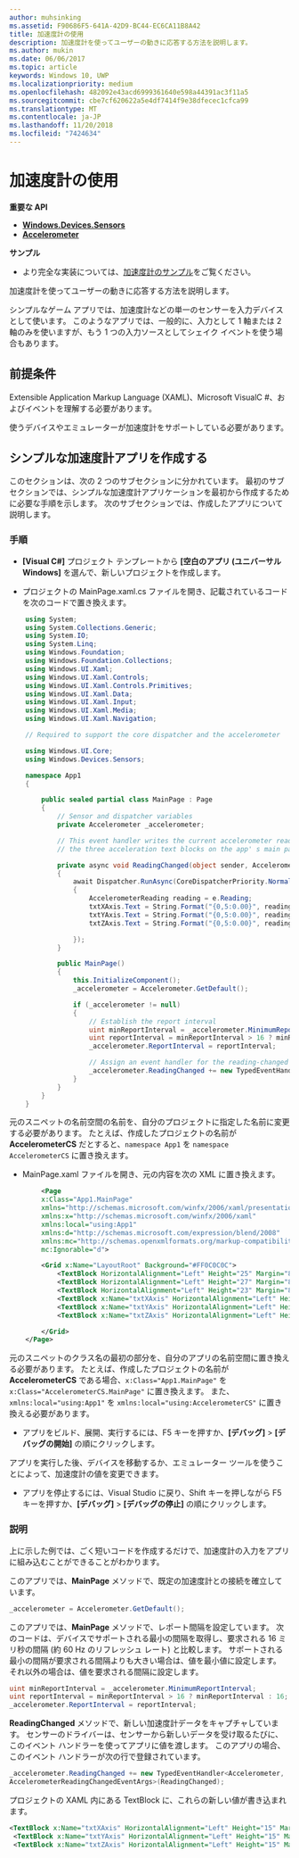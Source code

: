 ```yaml
---
author: muhsinking
ms.assetid: F90686F5-641A-42D9-BC44-EC6CA11B8A42
title: 加速度計の使用
description: 加速度計を使ってユーザーの動きに応答する方法を説明します。
ms.author: mukin
ms.date: 06/06/2017
ms.topic: article
keywords: Windows 10, UWP
ms.localizationpriority: medium
ms.openlocfilehash: 482092e43acd6999361640e598a44391ac3f11a5
ms.sourcegitcommit: cbe7cf620622a5e4df7414f9e38dfecec1cfca99
ms.translationtype: MT
ms.contentlocale: ja-JP
ms.lasthandoff: 11/20/2018
ms.locfileid: "7424634"
---
```

# <a name="use-the-accelerometer"></a>加速度計の使用


**重要な API**

-   [**Windows.Devices.Sensors**](https://msdn.microsoft.com/library/windows/apps/BR206408)
-   [**Accelerometer**](https://msdn.microsoft.com/library/windows/apps/BR225687)

**サンプル**

-   より完全な実装については、[加速度計のサンプル](https://github.com/Microsoft/Windows-universal-samples/tree/master/Samples/Accelerometer)をご覧ください。

加速度計を使ってユーザーの動きに応答する方法を説明します。

シンプルなゲーム アプリでは、加速度計などの単一のセンサーを入力デバイスとして使います。 このようなアプリでは、一般的に、入力として 1 軸または 2 軸のみを使いますが、もう 1 つの入力ソースとしてシェイク イベントを使う場合もあります。

## <a name="prerequisites"></a>前提条件

Extensible Application Markup Language (XAML)、Microsoft VisualC \#、およびイベントを理解する必要があります。

使うデバイスやエミュレーターが加速度計をサポートしている必要があります。

## <a name="create-a-simple-accelerometer-app"></a>シンプルな加速度計アプリを作成する

このセクションは、次の 2 つのサブセクションに分かれています。 最初のサブセクションでは、シンプルな加速度計アプリケーションを最初から作成するために必要な手順を示します。 次のサブセクションでは、作成したアプリについて説明します。

### <a name="instructions"></a>手順

-   **[Visual C#]** プロジェクト テンプレートから **[空白のアプリ (ユニバーサル Windows]** を選んで、新しいプロジェクトを作成します。

-   プロジェクトの MainPage.xaml.cs ファイルを開き、記載されているコードを次のコードで置き換えます。

```csharp
    using System;
    using System.Collections.Generic;
    using System.IO;
    using System.Linq;
    using Windows.Foundation;
    using Windows.Foundation.Collections;
    using Windows.UI.Xaml;
    using Windows.UI.Xaml.Controls;
    using Windows.UI.Xaml.Controls.Primitives;
    using Windows.UI.Xaml.Data;
    using Windows.UI.Xaml.Input;
    using Windows.UI.Xaml.Media;
    using Windows.UI.Xaml.Navigation;

    // Required to support the core dispatcher and the accelerometer

    using Windows.UI.Core;
    using Windows.Devices.Sensors;

    namespace App1
    {

        public sealed partial class MainPage : Page
        {
            // Sensor and dispatcher variables
            private Accelerometer _accelerometer;

            // This event handler writes the current accelerometer reading to
            // the three acceleration text blocks on the app' s main page.

            private async void ReadingChanged(object sender, AccelerometerReadingChangedEventArgs e)
            {
                await Dispatcher.RunAsync(CoreDispatcherPriority.Normal, () =>
                {
                    AccelerometerReading reading = e.Reading;
                    txtXAxis.Text = String.Format("{0,5:0.00}", reading.AccelerationX);
                    txtYAxis.Text = String.Format("{0,5:0.00}", reading.AccelerationY);
                    txtZAxis.Text = String.Format("{0,5:0.00}", reading.AccelerationZ);

                });
            }

            public MainPage()
            {
                this.InitializeComponent();
                _accelerometer = Accelerometer.GetDefault();

                if (_accelerometer != null)
                {
                    // Establish the report interval
                    uint minReportInterval = _accelerometer.MinimumReportInterval;
                    uint reportInterval = minReportInterval > 16 ? minReportInterval : 16;
                    _accelerometer.ReportInterval = reportInterval;

                    // Assign an event handler for the reading-changed event
                    _accelerometer.ReadingChanged += new TypedEventHandler<Accelerometer, AccelerometerReadingChangedEventArgs>(ReadingChanged);
                }
            }
        }
    }
```

元のスニペットの名前空間の名前を、自分のプロジェクトに指定した名前に変更する必要があります。 たとえば、作成したプロジェクトの名前が **AccelerometerCS** だとすると、`namespace App1` を `namespace AccelerometerCS` に置き換えます。

-   MainPage.xaml ファイルを開き、元の内容を次の XML に置き換えます。

```xml
        <Page
        x:Class="App1.MainPage"
        xmlns="http://schemas.microsoft.com/winfx/2006/xaml/presentation"
        xmlns:x="http://schemas.microsoft.com/winfx/2006/xaml"
        xmlns:local="using:App1"
        xmlns:d="http://schemas.microsoft.com/expression/blend/2008"
        xmlns:mc="http://schemas.openxmlformats.org/markup-compatibility/2006"
        mc:Ignorable="d">

        <Grid x:Name="LayoutRoot" Background="#FF0C0C0C">
            <TextBlock HorizontalAlignment="Left" Height="25" Margin="8,20,0,0" TextWrapping="Wrap" Text="X-axis:" VerticalAlignment="Top" Width="62" Foreground="#FFEDE6E6"/>
            <TextBlock HorizontalAlignment="Left" Height="27" Margin="8,49,0,0" TextWrapping="Wrap" Text="Y-axis:" VerticalAlignment="Top" Width="62" Foreground="#FFF5F2F2"/>
            <TextBlock HorizontalAlignment="Left" Height="23" Margin="8,80,0,0" TextWrapping="Wrap" Text="Z-axis:" VerticalAlignment="Top" Width="62" Foreground="#FFF6F0F0"/>
            <TextBlock x:Name="txtXAxis" HorizontalAlignment="Left" Height="15" Margin="70,16,0,0" TextWrapping="Wrap" Text="TextBlock" VerticalAlignment="Top" Width="61" Foreground="#FFF2F2F2"/>
            <TextBlock x:Name="txtYAxis" HorizontalAlignment="Left" Height="15" Margin="70,49,0,0" TextWrapping="Wrap" Text="TextBlock" VerticalAlignment="Top" Width="53" Foreground="#FFF2EEEE"/>
            <TextBlock x:Name="txtZAxis" HorizontalAlignment="Left" Height="15" Margin="70,80,0,0" TextWrapping="Wrap" Text="TextBlock" VerticalAlignment="Top" Width="53" Foreground="#FFFFF8F8"/>

        </Grid>
    </Page>
```

元のスニペットのクラス名の最初の部分を、自分のアプリの名前空間に置き換える必要があります。 たとえば、作成したプロジェクトの名前が **AccelerometerCS** である場合、`x:Class="App1.MainPage"` を `x:Class="AccelerometerCS.MainPage"` に置き換えます。 また、`xmlns:local="using:App1"` を `xmlns:local="using:AccelerometerCS"` に置き換える必要があります。

-   アプリをビルド、展開、実行するには、F5 キーを押すか、**[デバッグ]** &gt; **[デバッグの開始]** の順にクリックします。

アプリを実行した後、デバイスを移動するか、エミュレーター ツールを使うことによって、加速度計の値を変更できます。

-   アプリを停止するには、Visual Studio に戻り、Shift キーを押しながら F5 キーを押すか、**[デバッグ]** &gt; **[デバッグの停止]** の順にクリックします。

### <a name="explanation"></a>説明

上に示した例では、ごく短いコードを作成するだけで、加速度計の入力をアプリに組み込むことができることがわかります。

このアプリでは、**MainPage** メソッドで、既定の加速度計との接続を確立しています。

```csharp
_accelerometer = Accelerometer.GetDefault();
```

このアプリでは、**MainPage** メソッドで、レポート間隔を設定しています。 次のコードは、デバイスでサポートされる最小の間隔を取得し、要求される 16 ミリ秒の間隔 (約 60 Hz のリフレッシュ レート) と比較します。 サポートされる最小の間隔が要求される間隔よりも大きい場合は、値を最小値に設定します。 それ以外の場合は、値を要求される間隔に設定します。

```csharp
uint minReportInterval = _accelerometer.MinimumReportInterval;
uint reportInterval = minReportInterval > 16 ? minReportInterval : 16;
_accelerometer.ReportInterval = reportInterval;
```

**ReadingChanged** メソッドで、新しい加速度計データをキャプチャしています。 センサーのドライバーは、センサーから新しいデータを受け取るたびに、このイベント ハンドラーを使ってアプリに値を渡します。 このアプリの場合、このイベント ハンドラーが次の行で登録されています。

```csharp
_accelerometer.ReadingChanged += new TypedEventHandler<Accelerometer,
AccelerometerReadingChangedEventArgs>(ReadingChanged);
```

プロジェクトの XAML 内にある TextBlock に、これらの新しい値が書き込まれます。

```xml
<TextBlock x:Name="txtXAxis" HorizontalAlignment="Left" Height="15" Margin="70,16,0,0" TextWrapping="Wrap" Text="TextBlock" VerticalAlignment="Top" Width="61" Foreground="#FFF2F2F2"/>
 <TextBlock x:Name="txtYAxis" HorizontalAlignment="Left" Height="15" Margin="70,49,0,0" TextWrapping="Wrap" Text="TextBlock" VerticalAlignment="Top" Width="53" Foreground="#FFF2EEEE"/>
 <TextBlock x:Name="txtZAxis" HorizontalAlignment="Left" Height="15" Margin="70,80,0,0" TextWrapping="Wrap" Text="TextBlock" VerticalAlignment="Top" Width="53" Foreground="#FFFFF8F8"/>
```
